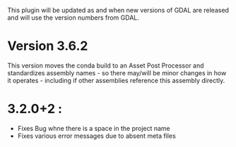 This plugin will be updated as and when new versions of GDAL are released and will use the version numbers from GDAL.

# Version 3.6.2

This version moves the conda build to an Asset Post Processor and standardizes assembly names - so there may/will be minor changes in how it operates - including if other assemblies reference this assembly directly.

# 3.2.0+2 :

- Fixes Bug whne there is a space in the project name
- Fixes various error messages due to absent meta files
